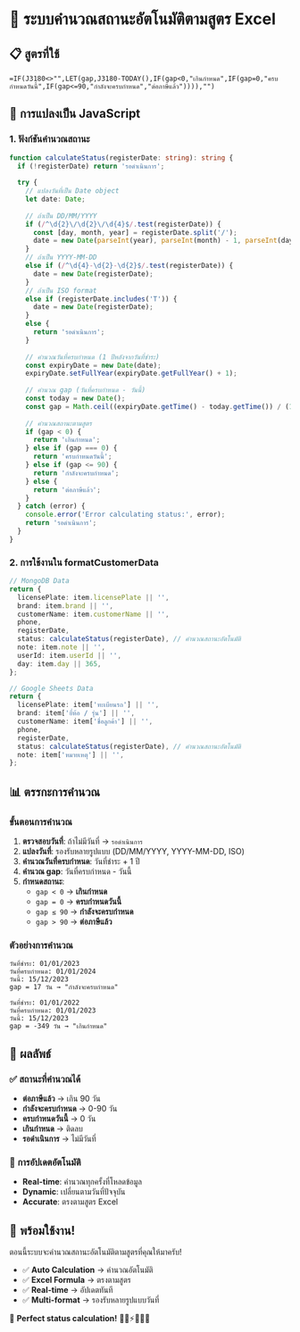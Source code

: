# 🧮 ระบบคำนวณสถานะอัตโนมัติตามสูตร Excel

## 📋 สูตรที่ใช้
```
=IF(J3180<>"",LET(gap,J3180-TODAY(),IF(gap<0,"เกินกำหนด",IF(gap=0,"ครบกำหนดวันนี้",IF(gap<=90,"กำลังจะครบกำหนด","ต่อภาษีแล้ว")))),"")
```

## 🔧 การแปลงเป็น JavaScript

### **1. ฟังก์ชันคำนวณสถานะ**
```typescript
function calculateStatus(registerDate: string): string {
  if (!registerDate) return 'รอดำเนินการ';
  
  try {
    // แปลงวันที่เป็น Date object
    let date: Date;
    
    // ถ้าเป็น DD/MM/YYYY
    if (/^\d{2}\/\d{2}\/\d{4}$/.test(registerDate)) {
      const [day, month, year] = registerDate.split('/');
      date = new Date(parseInt(year), parseInt(month) - 1, parseInt(day));
    }
    // ถ้าเป็น YYYY-MM-DD
    else if (/^\d{4}-\d{2}-\d{2}$/.test(registerDate)) {
      date = new Date(registerDate);
    }
    // ถ้าเป็น ISO format
    else if (registerDate.includes('T')) {
      date = new Date(registerDate);
    }
    else {
      return 'รอดำเนินการ';
    }
    
    // คำนวณวันที่ครบกำหนด (1 ปีหลังจากวันที่ชำระ)
    const expiryDate = new Date(date);
    expiryDate.setFullYear(expiryDate.getFullYear() + 1);
    
    // คำนวณ gap (วันที่ครบกำหนด - วันนี้)
    const today = new Date();
    const gap = Math.ceil((expiryDate.getTime() - today.getTime()) / (1000 * 60 * 60 * 24));
    
    // คำนวณสถานะตามสูตร
    if (gap < 0) {
      return 'เกินกำหนด';
    } else if (gap === 0) {
      return 'ครบกำหนดวันนี้';
    } else if (gap <= 90) {
      return 'กำลังจะครบกำหนด';
    } else {
      return 'ต่อภาษีแล้ว';
    }
  } catch (error) {
    console.error('Error calculating status:', error);
    return 'รอดำเนินการ';
  }
}
```

### **2. การใช้งานใน formatCustomerData**
```typescript
// MongoDB Data
return {
  licensePlate: item.licensePlate || '',
  brand: item.brand || '',
  customerName: item.customerName || '',
  phone,
  registerDate,
  status: calculateStatus(registerDate), // คำนวณสถานะอัตโนมัติ
  note: item.note || '',
  userId: item.userId || '',
  day: item.day || 365,
};

// Google Sheets Data
return {
  licensePlate: item['ทะเบียนรถ'] || '',
  brand: item['ยี่ห้อ / รุ่น'] || '',
  customerName: item['ชื่อลูกค้า'] || '',
  phone,
  registerDate,
  status: calculateStatus(registerDate), // คำนวณสถานะอัตโนมัติ
  note: item['หมายเหตุ'] || '',
};
```

## 📊 ตรรกะการคำนวณ

### **ขั้นตอนการคำนวณ**
1. **ตรวจสอบวันที่**: ถ้าไม่มีวันที่ → `รอดำเนินการ`
2. **แปลงวันที่**: รองรับหลายรูปแบบ (DD/MM/YYYY, YYYY-MM-DD, ISO)
3. **คำนวณวันที่ครบกำหนด**: วันที่ชำระ + 1 ปี
4. **คำนวณ gap**: วันที่ครบกำหนด - วันนี้
5. **กำหนดสถานะ**:
   - `gap < 0` → **เกินกำหนด**
   - `gap = 0` → **ครบกำหนดวันนี้**
   - `gap ≤ 90` → **กำลังจะครบกำหนด**
   - `gap > 90` → **ต่อภาษีแล้ว**

### **ตัวอย่างการคำนวณ**
```
วันที่ชำระ: 01/01/2023
วันที่ครบกำหนด: 01/01/2024
วันนี้: 15/12/2023
gap = 17 วัน → "กำลังจะครบกำหนด"

วันที่ชำระ: 01/01/2022
วันที่ครบกำหนด: 01/01/2023
วันนี้: 15/12/2023
gap = -349 วัน → "เกินกำหนด"
```

## 🎯 ผลลัพธ์

### ✅ **สถานะที่คำนวณได้**
- **ต่อภาษีแล้ว** → เกิน 90 วัน
- **กำลังจะครบกำหนด** → 0-90 วัน
- **ครบกำหนดวันนี้** → 0 วัน
- **เกินกำหนด** → ติดลบ
- **รอดำเนินการ** → ไม่มีวันที่

### 🔄 **การอัปเดตอัตโนมัติ**
- **Real-time**: คำนวณทุกครั้งที่โหลดข้อมูล
- **Dynamic**: เปลี่ยนตามวันที่ปัจจุบัน
- **Accurate**: ตรงตามสูตร Excel

## 🚀 พร้อมใช้งาน!

ตอนนี้ระบบจะคำนวณสถานะอัตโนมัติตามสูตรที่คุณให้มาครับ!

- ✅ **Auto Calculation** → คำนวณอัตโนมัติ
- ✅ **Excel Formula** → ตรงตามสูตร
- ✅ **Real-time** → อัปเดตทันที
- ✅ **Multi-format** → รองรับหลายรูปแบบวันที่

🎯 **Perfect status calculation!** 🧮📅⚡🔄👥🚗
